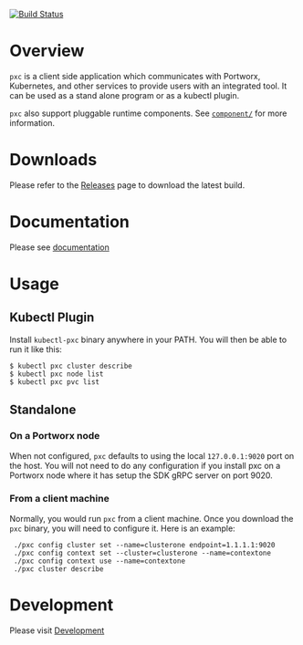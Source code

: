 [![Build Status](https://travis-ci.com/portworx/pxc.svg?token=koUsyDmAMgMD5TViiacc&branch=master)](https://travis-ci.com/portworx/pxc)

# Overview
`pxc` is a client side application which communicates with Portworx, Kubernetes,
and other services to provide users with an integrated tool. It can be used as
a stand alone program or as a kubectl plugin.

`pxc` also support pluggable runtime components. See [`component/`](component)
for more information.

# Downloads
Please refer to the [Releases](https://github.com/portworx/pxc/releases) page to
download the latest build.

# Documentation

Please see [documentation](docs/usage/pxc.md)

# Usage

## Kubectl Plugin
Install `kubectl-pxc` binary anywhere in your PATH. You will
then be able to run it like this:

```
$ kubectl pxc cluster describe
$ kubectl pxc node list
$ kubectl pxc pvc list
```

## Standalone

### On a Portworx node
When not configured, `pxc` defaults to using the local `127.0.0.1:9020` port on the host.
You will not need to do any configuration if you install pxc on a Portworx node where it
has setup the SDK gRPC server on port 9020.

### From a client machine

Normally, you would run `pxc` from a client machine. Once you download the `pxc` binary,
you will need to configure it. Here is an example:

```
 ./pxc config cluster set --name=clusterone endpoint=1.1.1.1:9020
 ./pxc config context set --cluster=clusterone --name=contextone
 ./pxc config context use --name=contextone
 ./pxc cluster describe
```

# Development
Please visit [Development](docs/devel.md)


